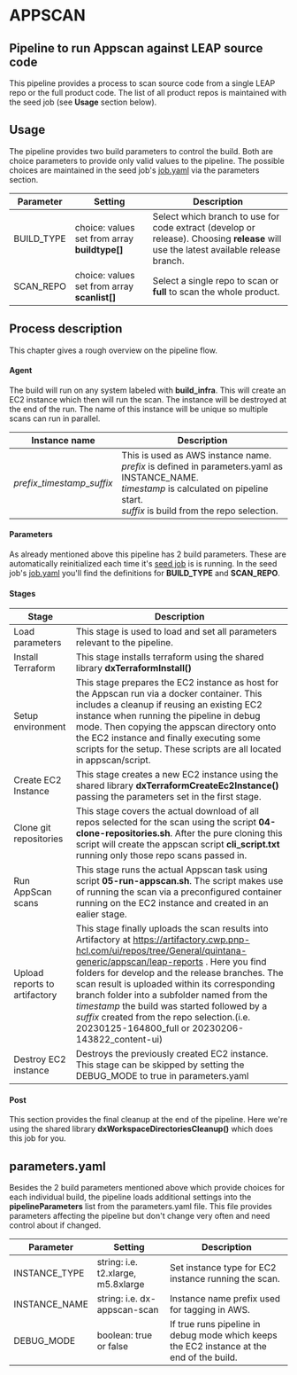 # APPSCAN

## Pipeline to run Appscan against LEAP source code
This pipeline provides a process to scan source code from a single LEAP repo or the full product code. The list of all product repos is maintained with the seed job (see **Usage** section below).

## Usage
The pipeline provides two build parameters to control the build. Both are choice parameters to provide only valid values to the pipeline. The possible choices are maintained in the seed job's [job.yaml](https://git.cwp.pnp-hcl.com/Team-Q/dx-jenkins-jobs/blob/develop/jobs/appscan-leap/jobs.yaml) via the parameters section.

|Parameter|Setting|Description|
|--|--|--|
|BUILD_TYPE|choice: values set from array **buildtype[]**|Select which branch to use for code extract (develop or release). Choosing **release** will use the latest available release branch.|
|SCAN_REPO|choice: values set from array **scanlist[]**|Select a single repo to scan or **full** to scan the whole product.| 

## Process description
This chapter gives a rough overview on the pipeline flow. 

#### Agent
The build will run on any system labeled with **build_infra**. This will create an EC2 instance which then will run the scan. The instance will be destroyed at the end of the run. The name of this instance will be unique so multiple scans can run in parallel.

|Instance name|Description|
|--|--|
|_prefix_\__timestamp_\__suffix_|This is used as AWS instance name.<br>   _prefix_ is defined in parameters.yaml as INSTANCE_NAME.<br>   _timestamp_ is calculated on pipeline start.<br>   _suffix_ is build from the repo selection.|

#### Parameters
As already mentioned above this pipeline has 2 build parameters. These are automatically reinitialized each time it's [seed job](https://portal-jenkins-staging.cwp.pnp-hcl.com/job/Seed-Jobs-Rooted/job/appscan-leap/) is is running. In the seed job's [job.yaml](https://git.cwp.pnp-hcl.com/Team-Q/dx-jenkins-jobs/blob/develop/jobs/appscan-leap/jobs.yaml) you'll find the definitions for **BUILD_TYPE** and **SCAN_REPO**.

#### Stages

|Stage|Description|
|--|--|
|Load parameters|This stage is used to load and set all parameters relevant to the pipeline.|
|Install Terraform|This stage installs terraform using the shared library **dxTerraformInstall()**|
|Setup environment|This stage prepares the EC2 instance as host for the Appscan run via a docker container. This includes a cleanup if reusing an existing EC2 instance when running the pipeline in debug mode. Then copying the appscan directory onto the EC2 instance and finally executing some scripts for the setup. These scripts are all located in appscan/script.|
|Create EC2 Instance|This stage creates a new EC2 instance using the shared library **dxTerraformCreateEc2Instance()** passing the parameters set in the first stage.|
|Clone git repositories|This stage covers the actual download of all repos selected for the scan using the script **04-clone-repositories.sh**. After the pure cloning this script will create the appscan script **cli_script.txt** running only those repo scans passed in.|
|Run AppScan scans|This stage runs the actual Appscan task using script **05-run-appscan.sh**. The script makes use of running the scan via a preconfigured container running on the EC2 instance and created in an ealier stage.|
|Upload reports to artifactory|This stage finally uploads the scan results into Artifactory at https://artifactory.cwp.pnp-hcl.com/ui/repos/tree/General/quintana-generic/appscan/leap-reports . Here you find folders for develop and the release branches. The scan result is uploaded within its corresponding branch folder into a subfolder named from the _timestamp_ the build was started followed by a _suffix_ created from the repo selection.\(i.e. 20230125-164800_full or 20230206-143822_content-ui)|
|Destroy EC2 instance|Destroys the previously created EC2 instance. This stage can be skipped by setting the DEBUG_MODE to true in parameters.yaml|

#### Post
This section provides the final cleanup at the end of the pipeline. Here we're using the shared library **dxWorkspaceDirectoriesCleanup()** which does this job for you.

## parameters.yaml
Besides the 2 build parameters mentioned above which provide choices for each individual build, the pipeline loads additional settings into the **pipelineParameters** list from the parameters.yaml file. This file provides parameters affecting the pipeline but don't change very often and need control about if changed.

|Parameter|Setting|Description|
|--|--|--|
|INSTANCE_TYPE|string: i.e. t2.xlarge, m5.8xlarge|Set instance type for EC2 instance running the scan.|
|INSTANCE_NAME|string: i.e. dx-appscan-scan|Instance name prefix used for tagging in AWS.| 
|DEBUG_MODE|boolean: true or false|If true runs pipeline in debug mode which keeps the EC2 instance at the end of the build.| 

